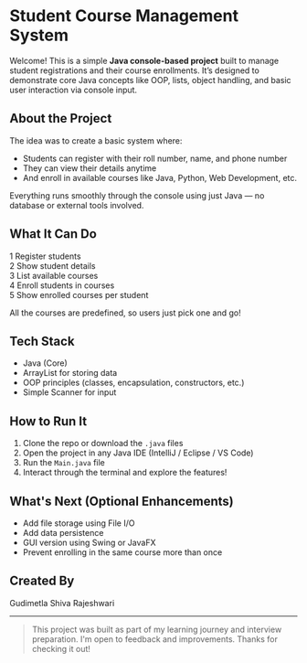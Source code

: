 #  Student Course Management System

Welcome! This is a simple **Java console-based project** built to manage student registrations and their course enrollments. It’s designed to demonstrate core Java concepts like OOP, lists, object handling, and basic user interaction via console input.

##  About the Project

The idea was to create a basic system where:
- Students can register with their roll number, name, and phone number
- They can view their details anytime
- And enroll in available courses like Java, Python, Web Development, etc.

Everything runs smoothly through the console using just Java — no database or external tools involved.

##  What It Can Do

1 Register students  
2 Show student details  
3 List available courses  
4 Enroll students in courses  
5 Show enrolled courses per student  

All the courses are predefined, so users just pick one and go!

##  Tech Stack

- Java (Core)
- ArrayList for storing data
- OOP principles (classes, encapsulation, constructors, etc.)
- Simple Scanner for input

##  How to Run It

1. Clone the repo or download the `.java` files
2. Open the project in any Java IDE (IntelliJ / Eclipse / VS Code)
3. Run the `Main.java` file
4. Interact through the terminal and explore the features!

##  What's Next (Optional Enhancements)

- Add file storage using File I/O
- Add data persistence
- GUI version using Swing or JavaFX
- Prevent enrolling in the same course more than once

##  Created By

Gudimetla Shiva Rajeshwari  

---

> This project was built as part of my learning journey and interview preparation. I'm open to feedback and improvements. Thanks for checking it out!

